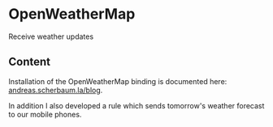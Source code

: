 # OpenWeatherMap

Receive weather updates


## Content

Installation of the OpenWeatherMap binding is documented here: [andreas.scherbaum.la/blog](https://andreas.scherbaum.la/blog/archives/968-Install-OpenWeatherMap-in-openHAB,-using-Ansible.html).

In addition I also developed a rule which sends tomorrow's weather forecast to our mobile phones.
